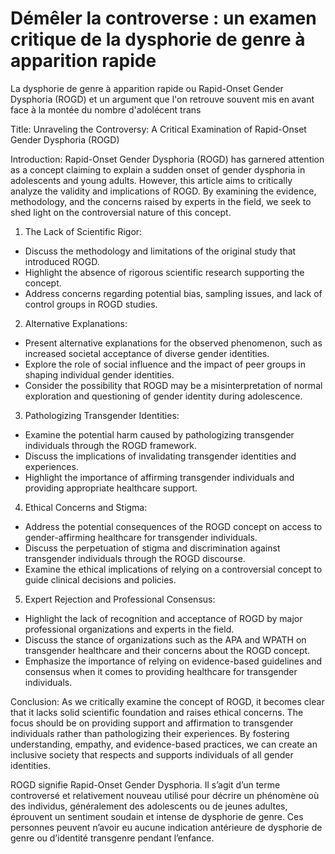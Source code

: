 # Démêler la controverse : un examen critique de la dysphorie de genre à apparition rapide

La dysphorie de genre à apparition rapide ou Rapid-Onset Gender Dysphoria (ROGD) et un argument que l'on retrouve souvent mis en avant face à la montée du nombre d'adolécent trans 



Title: Unraveling the Controversy: A Critical Examination of Rapid-Onset Gender Dysphoria (ROGD)

Introduction: Rapid-Onset Gender Dysphoria (ROGD) has garnered attention as a concept claiming to explain a sudden onset of gender dysphoria in adolescents and young adults. However, this article aims to critically analyze the validity and implications of ROGD. By examining the evidence, methodology, and the concerns raised by experts in the field, we seek to shed light on the controversial nature of this concept.

1.  The Lack of Scientific Rigor:

-   Discuss the methodology and limitations of the original study that introduced ROGD.
-   Highlight the absence of rigorous scientific research supporting the concept.
-   Address concerns regarding potential bias, sampling issues, and lack of control groups in ROGD studies.

2.  Alternative Explanations:

-   Present alternative explanations for the observed phenomenon, such as increased societal acceptance of diverse gender identities.
-   Explore the role of social influence and the impact of peer groups in shaping individual gender identities.
-   Consider the possibility that ROGD may be a misinterpretation of normal exploration and questioning of gender identity during adolescence.

3.  Pathologizing Transgender Identities:

-   Examine the potential harm caused by pathologizing transgender individuals through the ROGD framework.
-   Discuss the implications of invalidating transgender identities and experiences.
-   Highlight the importance of affirming transgender individuals and providing appropriate healthcare support.

4.  Ethical Concerns and Stigma:

-   Address the potential consequences of the ROGD concept on access to gender-affirming healthcare for transgender individuals.
-   Discuss the perpetuation of stigma and discrimination against transgender individuals through the ROGD discourse.
-   Examine the ethical implications of relying on a controversial concept to guide clinical decisions and policies.

5.  Expert Rejection and Professional Consensus:

-   Highlight the lack of recognition and acceptance of ROGD by major professional organizations and experts in the field.
-   Discuss the stance of organizations such as the APA and WPATH on transgender healthcare and their concerns about the ROGD concept.
-   Emphasize the importance of relying on evidence-based guidelines and consensus when it comes to providing healthcare for transgender individuals.

Conclusion: As we critically examine the concept of ROGD, it becomes clear that it lacks solid scientific foundation and raises ethical concerns. The focus should be on providing support and affirmation to transgender individuals rather than pathologizing their experiences. By fostering understanding, empathy, and evidence-based practices, we can create an inclusive society that respects and supports individuals of all gender identities.


ROGD signifie Rapid-Onset Gender Dysphoria. Il s’agit d’un terme controversé et relativement nouveau utilisé pour décrire un phénomène où des individus, généralement des adolescents ou de jeunes adultes, éprouvent un sentiment soudain et intense de dysphorie de genre. Ces personnes peuvent n’avoir eu aucune indication antérieure de dysphorie de genre ou d’identité transgenre pendant l’enfance.

